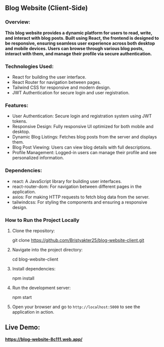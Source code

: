 ## Blog Website (Client-Side)
### Overview:
**This blog website provides a dynamic platform for users to read, write, and interact with blog posts. Built using React, the frontend is designed to be responsive, ensuring seamless user experience across both desktop and mobile devices. Users can browse through various blog posts, interact with them, and manage their profile via secure authentication.**



### Technologies Used:
- React for building the user interface.
- React Router for navigation between pages.
- Tailwind CSS for responsive and modern design.
- JWT Authentication for secure login and user registration.
### Features:
- User Authentication: Secure login and registration system using JWT tokens.
- Responsive Design: Fully responsive UI optimized for both mobile and desktop.
- Dynamic Blog Listings: Fetches blog posts from the server and displays them.
- Blog Post Viewing: Users can view blog details with full descriptions.
- Profile Management: Logged-in users can manage their profile and see personalized information.
### Dependencies:
- react: A JavaScript library for building user interfaces.
- react-router-dom: For navigation between different pages in the application.
- axios: For making HTTP requests to fetch blog data from the server.
- tailwindcss: For styling the components and ensuring a responsive design.



### How to Run the Project Locally

1. Clone the repository:

   git clone https://github.com/Bristyakter25/blog-website-client.git

2. Navigate into the project directory:

   cd blog-website-client

3. Install dependencies:

   npm install

4. Run the development server:

   npm start

5. Open your browser and go to `http://localhost:5000` to see the application in action.



## Live Demo:
 **https://blog-website-8c111.web.app/**
